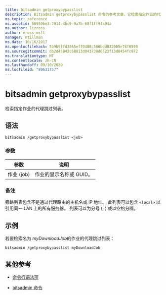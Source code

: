 ```yaml
---
title: bitsadmin getproxybypasslist
description: Bitsadmin getproxybypasslist 命令的参考文章，它检索指定作业的代理跳过列表。
ms.topic: reference
ms.assetid: 50959be3-7014-4bc9-9a7b-68f1ff94a94a
ms.author: lizross
author: eross-msft
manager: mtillman
ms.date: 10/16/2017
ms.openlocfilehash: 5b9b9ffd3865ef70408c566bdd832005e74f6598
ms.sourcegitcommit: db2d46842c68813d043738d6523f13d8454fc972
ms.translationtype: MT
ms.contentlocale: zh-CN
ms.lasthandoff: 09/10/2020
ms.locfileid: "89631757"
---
```

# <a name="bitsadmin-getproxybypasslist"></a>bitsadmin getproxybypasslist

检索指定作业的代理跳过列表。

## <a name="syntax"></a>语法

```
bitsadmin /getproxybypasslist <job>
```

### <a name="parameters"></a>参数

| 参数 | 说明 |
| -------------- | -------------- |
| 作业 (job) | 作业的显示名称或 GUID。 |

### <a name="remarks"></a>备注

旁路列表包含不是通过代理路由的主机名或 IP 地址。 此列表可以包含 `<local>` 以引用同一 LAN 上的所有服务器。 列表可以为分号 (; ) 或以空格分隔。

## <a name="examples"></a>示例

若要检索名为 *myDownloadJob*的作业的代理跳过列表：

```
bitsadmin /getproxybypasslist myDownloadJob
```

## <a name="additional-references"></a>其他参考

- [命令行语法项](command-line-syntax-key.md)

- [bitsadmin 命令](bitsadmin.md)
